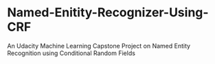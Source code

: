 # Named-Enitity-Recognizer-Using-CRF
An Udacity Machine Learning Capstone Project on Named Entity Recognition using Conditional Random Fields
